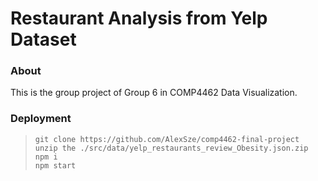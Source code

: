 # Restaurant Analysis from Yelp Dataset

### About
This is the group project of Group 6 in COMP4462 Data Visualization.

### Deployment
  > ```
  > git clone https://github.com/AlexSze/comp4462-final-project
  > unzip the ./src/data/yelp_restaurants_review_Obesity.json.zip
  > npm i
  > npm start

  

  
